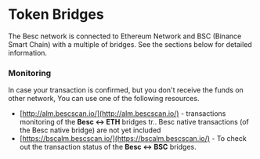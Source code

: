 # Token Bridges

The Besc network is connected to Ethereum Network and BSC \(Binance Smart Chain\) with a multiple of bridges. See the sections below for detailed information.

### Monitoring

In case your transaction is confirmed, but you don't receive the funds on other network, You can use one of the following resources.

* [http://alm.bescscan.io/](http://alm.bescscan.io/) - transactions monitoring of the **Besc &lt;-&gt; ETH** bridges tr.. Besc native transactions \(of the Besc native bridge\) are not yet included
* [https://bscalm.bescscan.io/](https://bscalm.bescscan.io/) - To check out the transaction status of the **Besc &lt;-&gt; BSC** bridges.

